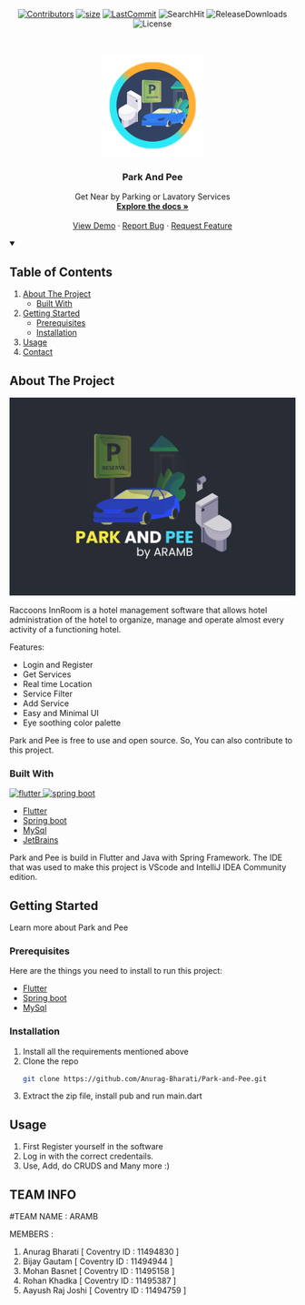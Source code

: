 <!--
*** Thanks othneildrew for providing this template
-->
<div align="center">
  
[![Contributors][contributors-shield]][contrib-url]
[![size][size-shield]][size-url]
[![LastCommit][lastCommit-shield]][size-url]
![SearchHit][hits-shield]
![ReleaseDownloads][downloads-shield]
![License][license-shield]

</div>

<!-- PROJECT LOGO -->
<br />
<p align="center">
  <a href="https://github.com/Anurag-Bharati/Park-and-Pee">
    <img src="https://github.com/Anurag-Bharati/Park-and-Pee/blob/main/profile_parknpee.png" alt="Logo" width="180" height="180">
  </a>

  <h3 align="center">Park And Pee</h3>
 
  <p align="center"> </p>

  <p align="center">
    Get Near by Parking or Lavatory Services 
    <br />
    <a href="https://github.com/Anurag-Bharati/Park-and-Pee"><strong>Explore the docs »</strong></a>
    <br />
    <br />
    <a href="https://github.com/Anurag-Bharati/Park-and-Pee">View Demo</a>
    ·
    <a href="https://github.com/Anurag-Bharati/Park-and-Pee/issues">Report Bug</a>
    ·
    <a href="https://github.com/Anurag-Bharati/Park-and-Pee/issues">Request Feature</a>
  </p>
</p>



<!-- TABLE OF CONTENTS -->

<details open="open">
  <summary><h2>Table of Contents</summary>
  <ol>
    <li>
      <a href="#about-the-project">About The Project</a>
      <ul>
        <li><a href="#built-with">Built With</a></li>
      </ul>
    </li>
    <li>
      <a href="#getting-started">Getting Started</a>
      <ul>
        <li><a href="#prerequisites">Prerequisites</a></li>
        <li><a href="#installation">Installation</a></li>
      </ul>
    </li>
    <li><a href="#usage">Usage</a></li>
    <li><a href="#contact">Contact</a></li>
  </ol>
</details>



<!-- ABOUT THE PROJECT -->
## About The Project



  ![Product Name Screen Shot](https://github.com/Anurag-Bharati/Park-and-Pee/blob/main/cover_parknpee.png)


Raccoons InnRoom is a hotel management software that allows hotel administration of the hotel to organize, manage and operate almost every activity of a functioning hotel.

Features:
* Login and Register
* Get Services 
* Real time Location
* Service Filter
* Add Service
* Easy and Minimal UI
* Eye soothing color palette



Park and Pee is free to use and open source. So, You can also contribute to this project. 

### Built With
<p align="left"> <a href="https://flutter.dev/" target="_blank"> <img src="https://sangams.com.np/wp-content/uploads/2021/02/flutter-logo-sharing.png" alt="flutter" width="937" height="461"/> </a> <a href="https://spring.io/" target="_blank"> <img src="https://cdn.programadoresbrasil.com.br/wp-content/uploads/2021/05/Spring-BOOT-Interview-questions-1.jpg" alt="spring boot" width="937" height="461"/> </a></p>
  
* [Flutter](https://flutter.dev)
* [Spring boot](https://spring.io/)
* [MySql](https://www.mysql.com/)
* [JetBrains](https://www.jetbrains.com/idea/)

Park and Pee is build in Flutter and Java with Spring Framework. The IDE that was used to make this project is VScode and IntelliJ IDEA Community edition.


<!-- GETTING STARTED -->
## Getting Started

Learn more about Park and Pee 

### Prerequisites

Here are the things you need to install to run this project:

* [Flutter](https://flutter.dev)
* [Spring boot](https://spring.io/)
* [MySql](https://www.mysql.com/)


### Installation

1. Install all the requirements mentioned above
2. Clone the repo
   ```sh
   git clone https://github.com/Anurag-Bharati/Park-and-Pee.git
   ```
3. Extract the zip file, install pub and run main.dart

<!-- USAGE EXAMPLES -->
## Usage

1. First Register yourself in the software
2. Log in with the correct credentails.
3. Use, Add, do CRUDS and Many more :)



<!-- CONTACT -->
## TEAM INFO

#TEAM NAME : ARAMB

MEMBERS :

1) Anurag Bharati  [ Coventry ID : 11494830 ]
2) Bijay Gautam    [ Coventry ID : 11494944 ]
3) Mohan Basnet    [ Coventry ID : 11495158 ]
4) Rohan Khadka    [ Coventry ID : 11495387 ]
5) Aayush Raj Joshi    [ Coventry ID : 11494759 ]
  
  
[contributors-shield]:https://img.shields.io/github/contributors-anon/Anurag-Bharati/Park-and-Pee?style=for-the-badge
[size-shield]:https://img.shields.io/github/repo-size/Anurag-Bharati/Park-And-Pee?style=for-the-badge
[size-url]: https://github.com/Anurag-Bharati/Park-And-Pee
[lastCommit-shield]:https://img.shields.io/github/last-commit/Anurag-Bharati/Park-And-Pee?style=for-the-badge
[contrib-url]:https://github.com/Anurag-Bharati/Park-and-Pee/graphs/contributors
[hits-shield]:https://img.shields.io/github/search/anurag-bharati/Park-and-Pee/all?color=green&label=repo%20hits&style=for-the-badge
[downloads-shield]:https://img.shields.io/github/downloads/anurag-bharati/park-and-pee/total?style=for-the-badge
[license-shield]:https://img.shields.io/github/license/anurag-bharati/Park-and-Pee?style=for-the-badge
